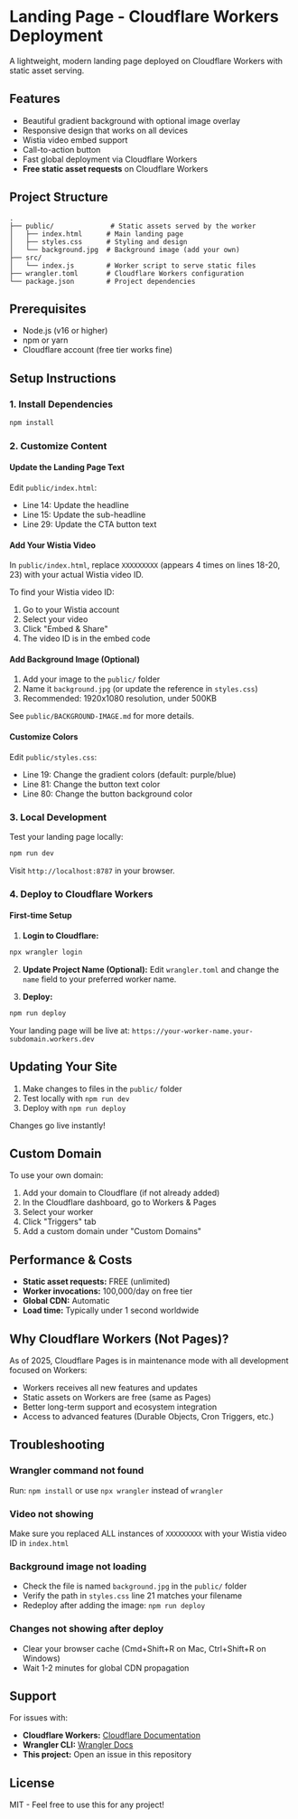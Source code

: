 # Landing Page - Cloudflare Workers Deployment

A lightweight, modern landing page deployed on Cloudflare Workers with static asset serving.

## Features

- Beautiful gradient background with optional image overlay
- Responsive design that works on all devices
- Wistia video embed support
- Call-to-action button
- Fast global deployment via Cloudflare Workers
- **Free static asset requests** on Cloudflare Workers

## Project Structure

```
.
├── public/              # Static assets served by the worker
│   ├── index.html      # Main landing page
│   ├── styles.css      # Styling and design
│   └── background.jpg  # Background image (add your own)
├── src/
│   └── index.js        # Worker script to serve static files
├── wrangler.toml       # Cloudflare Workers configuration
└── package.json        # Project dependencies
```

## Prerequisites

- Node.js (v16 or higher)
- npm or yarn
- Cloudflare account (free tier works fine)

## Setup Instructions

### 1. Install Dependencies

```bash
npm install
```

### 2. Customize Content

#### Update the Landing Page Text
Edit `public/index.html`:
- Line 14: Update the headline
- Line 15: Update the sub-headline
- Line 29: Update the CTA button text

#### Add Your Wistia Video
In `public/index.html`, replace `XXXXXXXXX` (appears 4 times on lines 18-20, 23) with your actual Wistia video ID.

To find your Wistia video ID:
1. Go to your Wistia account
2. Select your video
3. Click "Embed & Share"
4. The video ID is in the embed code

#### Add Background Image (Optional)
1. Add your image to the `public/` folder
2. Name it `background.jpg` (or update the reference in `styles.css`)
3. Recommended: 1920x1080 resolution, under 500KB

See `public/BACKGROUND-IMAGE.md` for more details.

#### Customize Colors
Edit `public/styles.css`:
- Line 19: Change the gradient colors (default: purple/blue)
- Line 81: Change the button text color
- Line 80: Change the button background color

### 3. Local Development

Test your landing page locally:

```bash
npm run dev
```

Visit `http://localhost:8787` in your browser.

### 4. Deploy to Cloudflare Workers

#### First-time Setup

1. **Login to Cloudflare:**
```bash
npx wrangler login
```

2. **Update Project Name (Optional):**
Edit `wrangler.toml` and change the `name` field to your preferred worker name.

3. **Deploy:**
```bash
npm run deploy
```

Your landing page will be live at: `https://your-worker-name.your-subdomain.workers.dev`

## Updating Your Site

1. Make changes to files in the `public/` folder
2. Test locally with `npm run dev`
3. Deploy with `npm run deploy`

Changes go live instantly!

## Custom Domain

To use your own domain:

1. Add your domain to Cloudflare (if not already added)
2. In the Cloudflare dashboard, go to Workers & Pages
3. Select your worker
4. Click "Triggers" tab
5. Add a custom domain under "Custom Domains"

## Performance & Costs

- **Static asset requests:** FREE (unlimited)
- **Worker invocations:** 100,000/day on free tier
- **Global CDN:** Automatic
- **Load time:** Typically under 1 second worldwide

## Why Cloudflare Workers (Not Pages)?

As of 2025, Cloudflare Pages is in maintenance mode with all development focused on Workers:
- Workers receives all new features and updates
- Static assets on Workers are free (same as Pages)
- Better long-term support and ecosystem integration
- Access to advanced features (Durable Objects, Cron Triggers, etc.)

## Troubleshooting

### Wrangler command not found
Run: `npm install` or use `npx wrangler` instead of `wrangler`

### Video not showing
Make sure you replaced ALL instances of `XXXXXXXXX` with your Wistia video ID in `index.html`

### Background image not loading
- Check the file is named `background.jpg` in the `public/` folder
- Verify the path in `styles.css` line 21 matches your filename
- Redeploy after adding the image: `npm run deploy`

### Changes not showing after deploy
- Clear your browser cache (Cmd+Shift+R on Mac, Ctrl+Shift+R on Windows)
- Wait 1-2 minutes for global CDN propagation

## Support

For issues with:
- **Cloudflare Workers:** [Cloudflare Documentation](https://developers.cloudflare.com/workers/)
- **Wrangler CLI:** [Wrangler Docs](https://developers.cloudflare.com/workers/wrangler/)
- **This project:** Open an issue in this repository

## License

MIT - Feel free to use this for any project!
